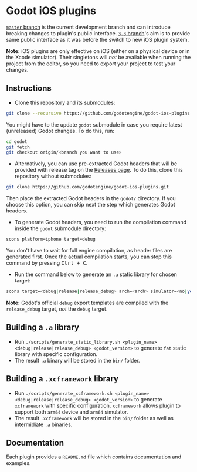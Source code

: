 # Godot iOS plugins

[`master` branch](https://github.com/godotengine/godot-ios-plugins/tree/master) is the current development branch and can introduce breaking changes to plugin's public interface.
[`3.3` branch](https://github.com/godotengine/godot-ios-plugins/tree/3.3)'s aim is to provide same public interface as it was before the switch to new iOS plugin system.

**Note:** iOS plugins are only effective on iOS (either on a physical device or
in the Xcode simulator). Their singletons will *not* be available when running
the project from the editor, so you need to export your project to test your changes.

## Instructions

- Clone this repository and its submodules:

```bash
git clone --recursive https://github.com/godotengine/godot-ios-plugins.git
```

You might have to the update `godot` submodule in case you require latest (unreleased) Godot changes. To do this, run:

```bash
cd godot
git fetch
git checkout origin/<branch you want to use>
```

- Alternatively, you can use pre-extracted Godot headers that will be provided
  with release tag on the [Releases page](https://github.com/godotengine/godot-ios-plugins/releases).
  To do this, clone this repository without submodules:

```bash
git clone https://github.com/godotengine/godot-ios-plugins.git
```

Then place the extracted Godot headers in the `godot/` directory.
If you choose this option, you can skip next the step which generates Godot headers.

- To generate Godot headers, you need to run the compilation command inside the `godot` submodule directory:

```bash
scons platform=iphone target=debug
```

You don't have to wait for full engine compilation, as header files are generated first.
Once the actual compilation starts, you can stop this command by pressing <kbd>Ctrl + C</kbd>.

- Run the command below to generate an `.a` static library for chosen target:

```bash
scons target=<debug|release|release_debug> arch=<arch> simulator=<no|yes> plugin=<plugin_name> version=<3.x|4.0>
```

**Note:** Godot's official `debug` export templates are compiled with the `release_debug` target, *not* the `debug` target.

## Building a `.a` library

- Run `./scripts/generate_static_library.sh <plugin_name> <debug|release|release_debug> <godot_version>`
  to generate `fat` static library with specific configuration.
- The result `.a` binary will be stored in the `bin/` folder.

## Building a `.xcframework` library

- Run `./scripts/generate_xcframework.sh <plugin_name> <debug|release|release_debug> <godot_version>`
  to generate `xcframework` with specific configuration.
  `xcframework` allows plugin to support both `arm64` device and `arm64` simulator.
- The result `.xcframework` will be stored in the `bin/` folder as well as intermidiate `.a` binaries.

## Documentation

Each plugin provides a `README.md` file which contains documentation and examples.
